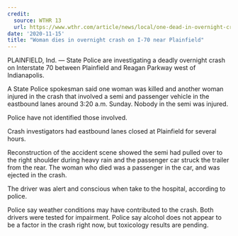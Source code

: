 ```yaml
---
credit:
  source: WTHR 13
  url: https://www.wthr.com/article/news/local/one-dead-in-overnight-crash-on-i-70-near-plainfield/531-909b8b1e-db67-4c72-be0a-fcb5d5c74f72
date: '2020-11-15'
title: "Woman dies in overnight crash on I-70 near Plainfield"
---
```

PLAINFIELD, Ind. — State Police are investigating a deadly overnight crash on Interstate 70 between Plainfield and Reagan Parkway west of Indianapolis.

A State Police spokesman said one woman was killed and another woman injured in the crash that involved a semi and passenger vehicle in the eastbound lanes around 3:20 a.m. Sunday. Nobody in the semi was injured.

Police have not identified those involved.

Crash investigators had eastbound lanes closed at Plainfield for several hours.

Reconstruction of the accident scene showed the semi had pulled over to the right shoulder during heavy rain and the passenger car struck the trailer from the rear. The woman who died was a passenger in the car, and was ejected in the crash.

The driver was alert and conscious when take to the hospital, according to police.

Police say weather conditions may have contributed to the crash. Both drivers were tested for impairment. Police say alcohol does not appear to be a factor in the crash right now, but toxicology results are pending.
